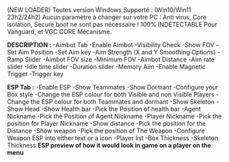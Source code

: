 (NEW LOADER)
Toutes version Windows Supporté :
(Win10/Win11 23h2/24h2)
Aucun paramètre à changer sur votre PC :
Anti virus, Core isolation, Secure boot ne sont pas nécessaire !
100% INDÉTECTABLE Pour Vanguard, et VGC CORE Mécanisme.

**DESCRIPTION :**
-Aimbot Tab 
-Enable Aimbot
-Visibility Check
-Show FOV
-Set Aim Position
-Set Aim key
-Aim Strength (X and Y Smoothing Options)
-Ramp Slider
-Aimbot FOV size
-Minimum FOV
-Aimbot Distance
-Aim rate slider
-Idle time slider
-Duration slider
-Memory Aim
-Enable Magnetic Trigger
-Trigger key

**ESP Tab :**
-Enable ESP
-Show Teammates
-Show Dormant
-Configure your Box style
-Change the ESP colour for both Visible and non Visible Players
-Change the ESP colour for both Teammates and dormant
-Show Skeleton
-Show Head
-Show Health bar
-Pick the Position of health bar
-Agent Nickname
-Pick the Position of Agent Nickname
-Player Nickname
-Pick the position for Player Nickname
-Show distance
-Pick the position for the Distance
-Show weapon
-Pick the position of The Weapon
-Configure Weapon ESP into either text or a icon
-Player list
-Box Thickness
-Skeleton Thickness
**ESP preview of how it would look in game on a player on the menu**
